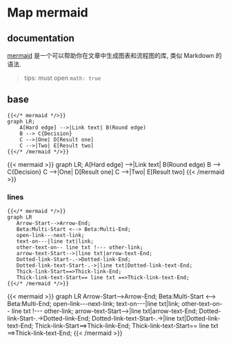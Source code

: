 # Map mermaid


## documentation

[mermaid](https://mermaidjs.github.io/) 是一个可以帮助你在文章中生成图表和流程图的库, 类似 Markdown 的语法.

> tips: must open `math: true`  

## base 


```  
{{</* mermaid */>}}
graph LR;
    A[Hard edge] -->|Link text| B(Round edge)
    B --> C{Decision}
    C -->|One| D[Result one]
    C -->|Two| E[Result two]
{{</* /mermaid */>}}
```

{{< mermaid >}}
graph LR;
    A[Hard edge] -->|Link text| B(Round edge)
    B --> C{Decision}
    C -->|One| D[Result one]
    C -->|Two| E[Result two]
{{< /mermaid >}}

### lines

```
{{</* mermaid */>}}
graph LR
   Arrow-Start-->Arrow-End;
   Beta:Multi-Start <--> Beta:Multi-End;
   open-link---next-link;
   text-on---|line txt|link;
   other-text-on-- line txt !--- other-link;
   arrow-text-Start-->|line txt|arrow-text-End;
   Dotted-link-Start-.->Dotted-link-End;
   Dotted-link-text-Start-.->|line txt|Dotted-link-text-End;
   Thick-link-Start==>Thick-link-End;
   Thick-link-text-Start== line txt ==>Thick-link-text-End;
{{</* /mermaid */>}}
```

{{< mermaid >}}
graph LR
   Arrow-Start-->Arrow-End;
   Beta:Multi-Start <--> Beta:Multi-End;
   open-link---next-link;
   text-on---|line txt|link;
   other-text-on-- line txt !--- other-link;
   arrow-text-Start-->|line txt|arrow-text-End;
   Dotted-link-Start-.->Dotted-link-End;
   Dotted-link-text-Start-.->|line txt|Dotted-link-text-End;
   Thick-link-Start==>Thick-link-End;
   Thick-link-text-Start== line txt ==>Thick-link-text-End;
{{< /mermaid >}}
